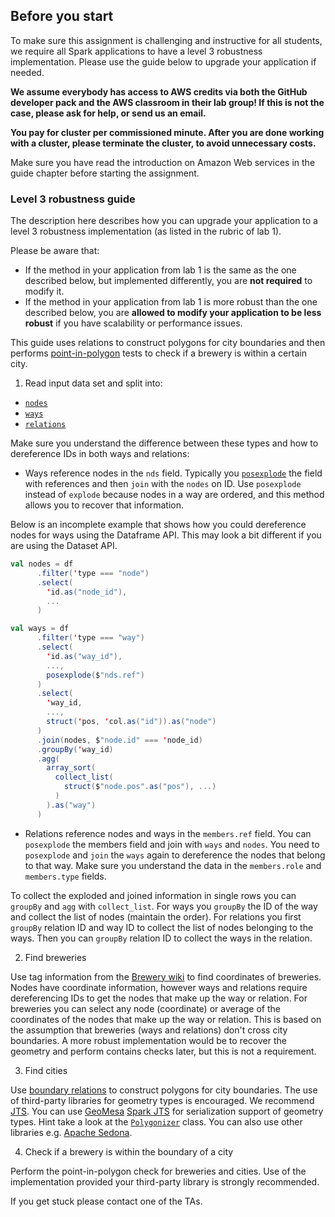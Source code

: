 ## Before you start

To make sure this assignment is challenging and instructive for all students, we
require all Spark applications to have a level 3 robustness implementation. Please
use the guide below to upgrade your application if needed.

**We assume everybody has access to AWS credits via both the GitHub developer
pack and the AWS classroom in their lab group! If this is not the case, please
ask for help, or send us an email.**

**You pay for cluster per commissioned minute. After you are done working with a
cluster, please terminate the cluster, to avoid unnecessary costs.**

Make sure you have read the introduction on Amazon Web services in the guide
chapter before starting the assignment.

### Level 3 robustness guide

The description here describes how you can upgrade your application to a level 3 robustness implementation (as listed in the rubric of lab 1).

Please be aware that:

- If the method in your application from lab 1 is the same as the one described below, but implemented differently, you are **not required** to modify it.
- If the method in your application from lab 1 is more robust than the one described below, you are **allowed to modify your application to be less robust** if you have scalability or performance issues.

This guide uses relations to construct polygons for city boundaries and then performs [point-in-polygon](https://en.wikipedia.org/wiki/Point_in_polygon) tests to check if a brewery is within a certain city.

1. Read input data set and split into:

- [`nodes`](https://wiki.openstreetmap.org/wiki/Node)
- [`ways`](https://wiki.openstreetmap.org/wiki/Way)
- [`relations`](https://wiki.openstreetmap.org/wiki/Relation)

Make sure you understand the difference between these types and how to dereference IDs in both ways and relations:

- Ways reference nodes in the `nds` field. Typically you [`posexplode`](<https://spark.apache.org/docs/2.4.6/api/scala/index.html#org.apache.spark.sql.functions$@posexplode(e:org.apache.spark.sql.Column):org.apache.spark.sql.Column>) the field with references and then `join` with the `nodes` on ID. Use `posexplode` instead of `explode` because nodes in a way are ordered, and this method allows you to recover that information.

Below is an incomplete example that shows how you could dereference nodes for ways using the Dataframe API. This may look a bit different if you are using the Dataset API.

```scala
val nodes = df
      .filter('type === "node")
      .select(
        'id.as("node_id"),
        ...
      )

val ways = df
      .filter('type === "way")
      .select(
        'id.as("way_id"),
        ...,
        posexplode($"nds.ref")
      )
      .select(
        'way_id,
        ...,
        struct('pos, 'col.as("id")).as("node")
      )
      .join(nodes, $"node.id" === 'node_id)
      .groupBy('way_id)
      .agg(
        array_sort(
          collect_list(
            struct($"node.pos".as("pos"), ...)
          )
        ).as("way")
      )
```

- Relations reference nodes and ways in the `members.ref` field. You can `posexplode` the members field and join with `ways` and `nodes`. You need to `posexplode` and `join` the `ways` again to dereference the nodes that belong to that way. Make sure you understand the data in the `members.role` and `members.type` fields.

To collect the exploded and joined information in single rows you can `groupBy` and `agg` with `collect_list`. For ways you `groupBy` the ID of the way and collect the list of nodes (maintain the order). For relations you first `groupBy` relation ID and way ID to collect the list of nodes belonging to the ways. Then you can `groupBy` relation ID to collect the ways in the relation.

2. Find breweries

Use tag information from the [Brewery wiki](https://wiki.openstreetmap.org/wiki/Brewery) to find coordinates of breweries. Nodes have coordinate information, however ways and relations require dereferencing IDs to get the nodes that make up the way or relation. For breweries you can select any node (coordinate) or average of the coordinates of the nodes that make up the way or relation. This is based on the assumption that breweries (ways and relations) don't cross city boundaries. A more robust implementation would be to recover the geometry and perform contains checks later, but this is not a requirement.

3. Find cities

Use [boundary relations](https://wiki.openstreetmap.org/wiki/Relation:boundary) to construct polygons for city boundaries. The use of third-party libraries for geometry types is encouraged. We recommend [JTS](https://github.com/locationtech/jts). You can use [GeoMesa](https://www.geomesa.org/) [Spark JTS](https://www.geomesa.org/documentation/stable/user/spark/spark_jts.html) for serialization support of geometry types. Hint take a look at the [`Polygonizer`](https://locationtech.github.io/jts/javadoc/org/locationtech/jts/operation/polygonize/Polygonizer.html) class.
You can also use other libraries e.g. [Apache Sedona](https://github.com/apache/incubator-sedona).

4. Check if a brewery is within the boundary of a city

Perform the point-in-polygon check for breweries and cities. Use of the implementation provided your third-party library is strongly recommended.

If you get stuck please contact one of the TAs.
